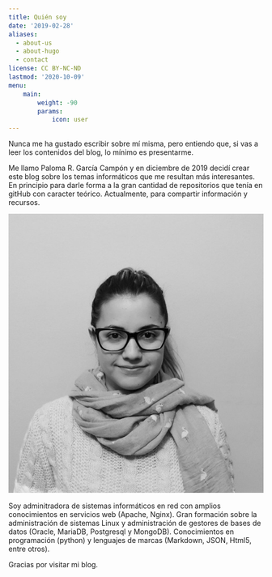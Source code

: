 ```yaml
---
title: Quién soy
date: '2019-02-28'
aliases:
  - about-us
  - about-hugo
  - contact
license: CC BY-NC-ND
lastmod: '2020-10-09'
menu:
    main: 
        weight: -90
        params:
            icon: user
---
```


Nunca me ha gustado escribir sobre mí misma, pero entiendo que, si vas a leer los contenidos del blog, lo mínimo es presentarme.

Me llamo Paloma R. García Campón y en diciembre de 2019 decidí crear este blog sobre los temas informáticos que me resultan más interesantes. En principio para darle forma a la gran cantidad de repositorios que tenía en gitHub con caracter teórico. Actualmente, para compartir información y recursos.

![yo](https://github.com/PalomaR88/img/blob/main/fotografia.jpeg)

Soy adminitradora de sistemas informáticos en red con amplios conocimientos en servicios web (Apache, Nginx). Gran formación sobre la administración de sistemas Linux y administración de gestores de bases de datos (Oracle, MariaDB, Postgresql y MongoDB). Conocimientos en programación (python) y lenguajes de marcas (Markdown, JSON, Html5, entre otros).

Gracias por visitar mi blog.

